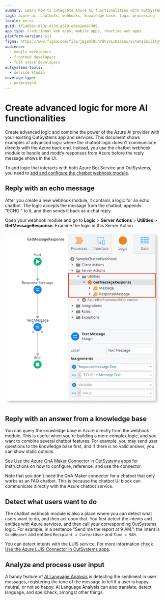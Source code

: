 ```yaml
---
summary: Learn how to integrate Azure AI functionalities with OutSystems 11 (O11) for enhanced chatbot interactions and logic processing.
tags: azure ai, chatbots, webhooks, knowledge base, logic processing
locale: en-us
guid: ff14d9bc-d70c-453d-a510-e6ee2e0874d9
app_type: traditional web apps, mobile apps, reactive web apps
platform-version: o11
figma: https://www.figma.com/file/jSgZ0l0unYdVymLxKZasno/Extensibility%20and%20Integration?node-id=409:6
audience:
  - mobile developers
  - frontend developers
  - full stack developers
outsystems-tools:
  - service studio
coverage-type:
  - understand
---
```


# Create advanced logic for more AI functionalities

Create advanced logic and combine the power of the Azure AI provider with your existing OutSystems app and services. This document shows examples of advanced logic where the chatbot logic doesn't communicate directly with the Azure back end. Instead, you use the chatbot webhook module to handle and modify responses from Azure before the reply message shows in the UI.

<div class="info" markdown="1">

To add logic that interacts with both Azure Bot Service and OutSystems, you need to [add and configure the chatbot webhook module](guide-outsystems-webhook.md).

</div>

## Reply with an echo message

After you create a new webhook module, it contains a logic for an echo chatbot. The logic accepts the message from the chatbot, appends "ECHO:" to it, and then sends it back as a chat reply.

Open your webhook module and go to **Logic** > **Server Actions** > **Utilities** > **GetMessageResponse**. Examine the logic in this Server Action.

![Screenshot of the echo response logic in the webhook module within OutSystems](images/webhook-echo-response-ss.png "Webhook Echo Response Logic")

## Reply with an answer from a knowledge base

You can query the knowledge base in Azure directly from the webhook module. This is useful when you're building a more complex logic, and you want to combine several chatbot features. For example, you may send user questions to the knowledge base first, and if there is no valid answer, you can show static options. 

See [Use the Azure QnA Maker Connector in OutSystems apps](../qna-connector.md) for instructions on how to configure, reference, and use the connector.

<div class="info" markdown="1">

Note that you don't need the QnA Maker connector for a chatbot that only works as an FAQ chatbot. This is because the chatbot UI block can communicate directly with the Azure chatbot service.

</div>

## Detect what users want to do

The chatbot webhook module is also a place where you can detect what users want to do, and then act upon that. You first detect the intents and entities with Azure services, and then call your corresponding OutSystems logic. For example, in a sentence "Send me the report at 9 AM.", the intent is `SendReport` and entities `Recipient = CurrentUser` and `Time = 9AM`.

You can detect intents with the LUIS service. For more information check [Use the Azure LUIS Connector in OutSystems apps](../luis-connector.md).

## Analyze and process user input

A handy feature of [AI Language Analysis](../text-analysis.md) is detecting the sentiment in user messages, registering the tone of the message to tell if a user is happy, neutral, or not so happy. AI Language Analysis can also translate, detect language, and spellcheck, amongst other things.
